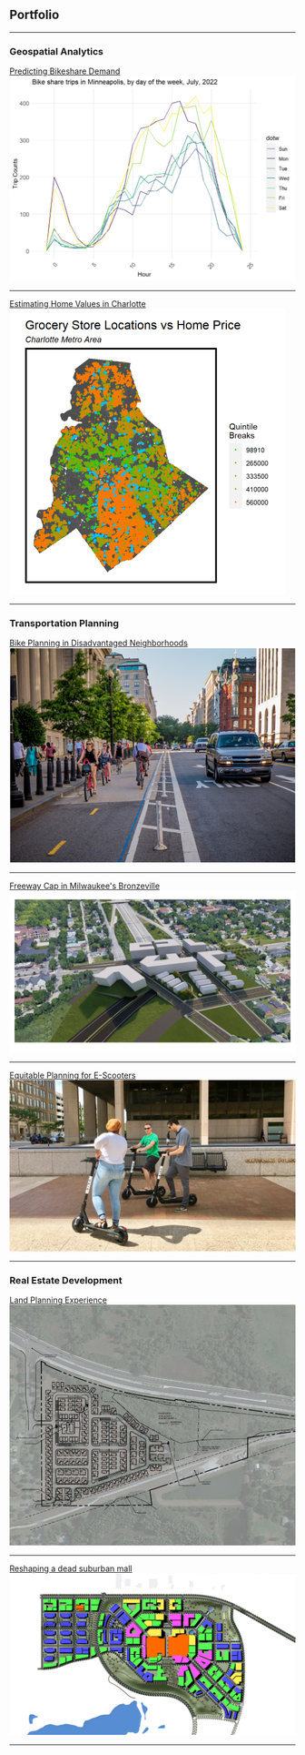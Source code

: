 ## Portfolio

---

### Geospatial Analytics

[Predicting Bikeshare Demand](/sample_page)
<img src="images/Bikeshare/bikeshare_header.png?raw=true"/>

---
[Estimating Home Values in Charlotte](/pdf/sample_presentation.pdf)
<img src="images/508/CLT_header.png?raw=true"/>

---

### Transportation Planning

[Bike Planning in Disadvantaged Neighborhoods](/sample_page)
<img src="images/UMN/capstone_header.jpg?raw=true"/>

---
[Freeway Cap in Milwaukee's Bronzeville](/sample_page)
<img src="images/Freeway cap/Aerial.png?raw=true"/>

---
[Equitable Planning for E-Scooters](/sample_page)
<img src="images/UMN/escooter_header.jpg?raw=true"/>

---

### Real Estate Development

[Land Planning Experience](/pdf/sample_presentation.pdf)
<img src="images/continental.png?raw=true"/>

---
[Reshaping a dead suburban mall](/sample_page)
<img src="images/Burnsville mall/Uses.jpg?raw=true"/>

---


